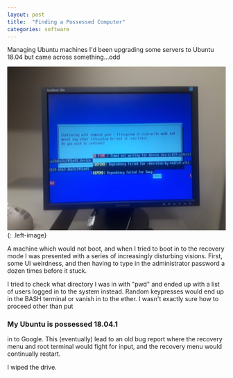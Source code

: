 ```yaml
---
layout: post
title:  "Finding a Possessed Computer"
categories: software
---
```


Managing Ubuntu machines I'd been upgrading some servers to Ubuntu 18.04 but came across something...odd

![Demons](/assets/images/computers/cursed.jpg){: .left-image}

A machine which would not boot, and when I tried to boot in to the recovery mode I was presented with a series of increasingly disturbing visions. First, some UI weirdness, and then having to type in the administrator password a dozen times before it stuck.

I tried to check what directory I was in with "pwd" and ended up with a list of users logged in to the system instead. Random keypresses would end up in the BASH terminal or vanish in to the ether. I wasn't exactly sure how to proceed other than put

### My Ubuntu is possessed 18.04.1

in to Google. This (eventually) lead to an old bug report where the recovery menu and root terminal would fight for input, and the recovery menu would continually restart.

I wiped the drive.
